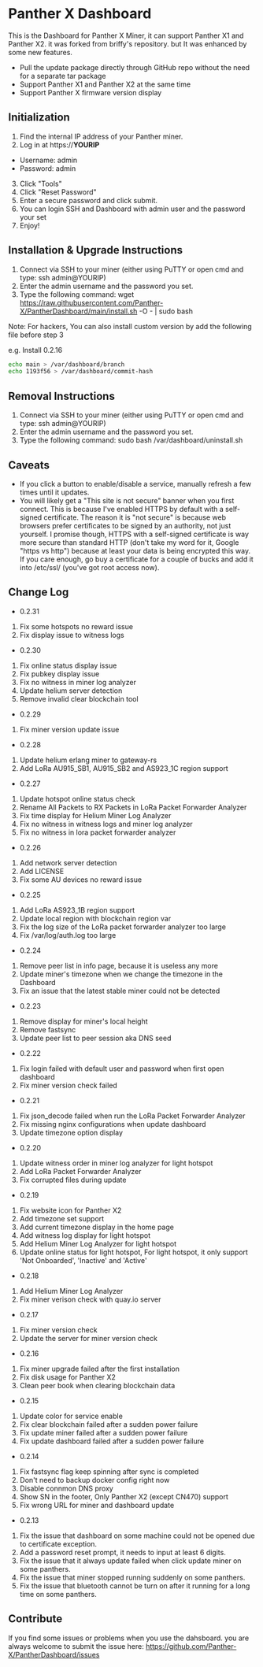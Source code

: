 # Panther X Dashboard #

This is the Dashboard for Panther X Miner, it can support Panther X1 and Panther X2. it was forked from briffy's repository. but It was enhanced by some new features.

* Pull the update package directly through GitHub repo without the need for a separate tar package 
* Support Panther X1 and Panther X2 at the same time
* Support Panther X firmware version display

## Initialization ##

1. Find the internal IP address of your Panther miner.
2. Log in at https://__YOURIP__
  - Username: admin
  - Password: admin
3. Click "Tools"
4. Click "Reset Password"
5. Enter a secure password and click submit.
6. You can login SSH and Dashboard with admin user and the password your set
7. Enjoy!

## Installation & Upgrade Instructions ##

1. Connect via SSH to your miner (either using PuTTY or open cmd and type:  ssh admin@YOURIP)
2. Enter the admin username and the password you set.
3. Type the following command: wget https://raw.githubusercontent.com/Panther-X/PantherDashboard/main/install.sh -O - | sudo bash

Note: For hackers, You can also install custom version by add the following file before step 3

e.g. Install 0.2.16

```bash
echo main > /var/dashboard/branch
echo 1193f56 > /var/dashboard/commit-hash
```

## Removal Instructions ##

1. Connect via SSH to your miner (either using PuTTY or open cmd and type:  ssh admin@YOURIP)
2. Enter the admin username and the password you set.
3. Type the following command: sudo bash /var/dashboard/uninstall.sh

## Caveats ##

* If you click a button to enable/disable a service, manually refresh a few times until it updates.
* You will likely get a "This site is not secure" banner when you first connect.  This is because I've enabled HTTPS by default with a self-signed certificate.  The reason it is "not secure" is because web browsers prefer certificates to be signed by an authority, not just yourself.  I promise though, HTTPS with a self-signed certificate is way more secure than standard HTTP (don't take my word for it, Google "https vs http") because at least your data is being encrypted this way.  If you care enough, go buy a certificate for a couple of bucks and add it into /etc/ssl/  (you've got root access now).

## Change Log ##

- 0.2.31
1. Fix some hotspots no reward issue
2. Fix display issue to witness logs

- 0.2.30
1. Fix online status display issue
2. Fix pubkey display issue
3. Fix no witness in miner log analyzer
4. Update helium server detection
5. Remove invalid clear blockchain tool

- 0.2.29
1. Fix miner version update issue

- 0.2.28
1. Update helium erlang miner to gateway-rs
2. Add LoRa AU915_SB1, AU915_SB2 and AS923_1C region support

- 0.2.27
1. Update hotspot online status check
2. Rename All Packets to RX Packets in LoRa Packet Forwarder Analyzer
3. Fix time display for Helium Miner Log Analyzer
4. Fix no witness in witness logs and miner log analyzer
5. Fix no witness in lora packet forwarder analyzer

- 0.2.26
1. Add network server detection
2. Add LICENSE
3. Fix some AU devices no reward issue

- 0.2.25
1. Add LoRa AS923_1B region support
2. Update local region with blockchain region var
3. Fix the log size of the LoRa packet forwarder analyzer too large
4. Fix /var/log/auth.log too large

- 0.2.24
1. Remove peer list in info page, because it is useless any more
2. Update miner's timezone when we change the timezone in the Dashboard
3. Fix an issue that the latest stable miner could not be detected

- 0.2.23
1. Remove display for miner's local height
2. Remove fastsync
3. Update peer list to peer session aka DNS seed

- 0.2.22
1. Fix login failed with default user and password when first open dashboard
2. Fix miner version check failed

- 0.2.21
1. Fix json_decode failed when run the LoRa Packet Forwarder Analyzer
2. Fix missing nginx configurations when update dashboard
3. Update timezone option display

- 0.2.20
1. Update witness order in miner log analyzer for light hotspot
2. Add LoRa Packet Forwarder Analyzer 
3. Fix corrupted files during update 

- 0.2.19
1. Fix website icon for Panther X2
2. Add timezone set support
3. Add current timezone display in the home page
4. Add witness log display for light hotspot
5. Add Helium Miner Log Analyzer for light hotspot
6. Update online status for light hotspot, For light hotspot, it only support 'Not Onboarded', 'Inactive' and 'Active'

- 0.2.18
1. Add Helium Miner Log Analyzer
2. Fix miner verison check with quay.io server

- 0.2.17
1. Fix miner version check
2. Update the server for miner version check

- 0.2.16

1. Fix miner upgrade failed after the first installation
2. Fix disk usage for Panther X2
3. Clean peer book when clearing blockchain data

- 0.2.15

1. Update color for service enable
2. Fix clear blockchain failed after a sudden power failure
3. Fix update miner failed after a sudden power failure
4. Fix update dashboard failed after a sudden power failure

- 0.2.14

1. Fix fastsync flag keep spinning after sync is completed
2. Don't need to backup docker config right now
3. Disable connmon DNS proxy
4. Show SN in the footer, Only Panther X2 (except CN470) support
5. Fix wrong URL for miner and dashboard update

- 0.2.13

1. Fix the issue that dashboard on some machine could not be opened due to certificate exception.
2. Add a password reset prompt, it needs to input at least 6 digits.
3. Fix the issue that it always update failed when click update miner on some panthers.
4. Fix the issue that miner stopped running suddenly on some panthers.
5. Fix the issue that bluetooth cannot be turn on after it running for a long time on some panthers.

## Contribute ##
If you find some issues or problems when you use the dahsboard. you are always welcome to submit the issue here: https://github.com/Panther-X/PantherDashboard/issues

